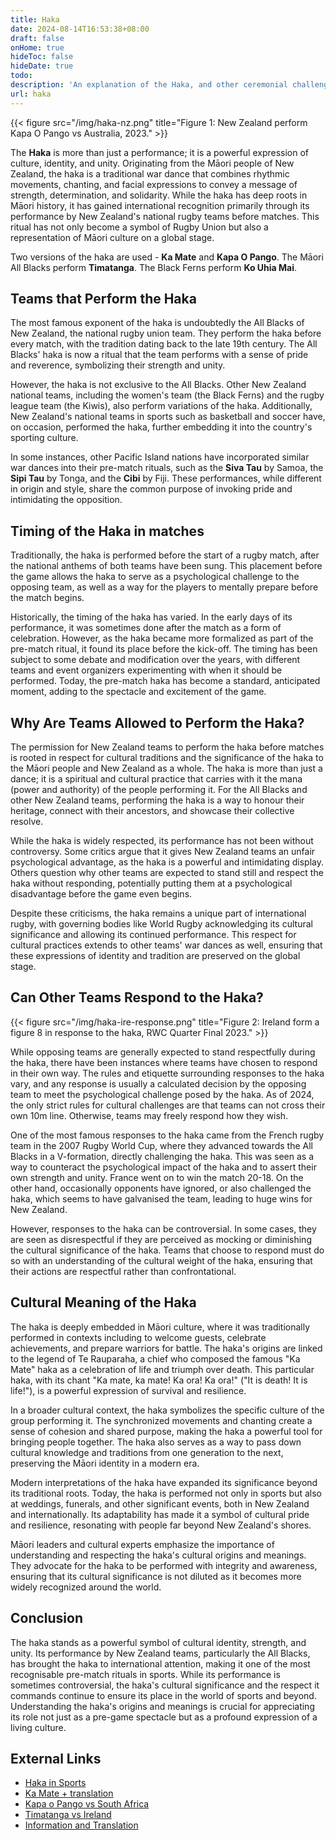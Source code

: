 ```yaml
---
title: Haka
date: 2024-08-14T16:53:38+08:00
draft: false
onHome: true
hideToc: false
hideDate: true
todo: 
description: 'An explanation of the Haka, and other ceremonial challenges'
url: haka
---
```


{{< figure src="/img/haka-nz.png" title="Figure 1: New Zealand perform Kapa O Pango vs Australia, 2023." >}}

The **Haka** is more than just a performance; it is a powerful expression of culture, identity, and unity. Originating from the Māori people of New Zealand, the haka is a traditional war dance that combines rhythmic movements, chanting, and facial expressions to convey a message of strength, determination, and solidarity. While the haka has deep roots in Māori history, it has gained international recognition primarily through its performance by New Zealand's national rugby teams before matches. This ritual has not only become a symbol of Rugby Union but also a representation of Māori culture on a global stage.

Two versions of the haka are used - **Ka Mate** and **Kapa O Pango**. The Māori All Blacks perform **Timatanga**. The Black Ferns perform **Ko Uhia Mai**.

## Teams that Perform the Haka

The most famous exponent of the haka is undoubtedly the All Blacks of New Zealand, the national rugby union team. They perform the haka before every match, with the tradition dating back to the late 19th century. The All Blacks' haka is now a ritual that the team performs with a sense of pride and reverence, symbolizing their strength and unity.

However, the haka is not exclusive to the All Blacks. Other New Zealand national teams, including the women's team (the Black Ferns) and the rugby league team (the Kiwis), also perform variations of the haka. Additionally, New Zealand's national teams in sports such as basketball and soccer have, on occasion, performed the haka, further embedding it into the country's sporting culture.

In some instances, other Pacific Island nations have incorporated similar war dances into their pre-match rituals, such as the **Siva Tau** by Samoa, the **Sipi Tau** by Tonga, and the **Cibi** by Fiji. These performances, while different in origin and style, share the common purpose of invoking pride and intimidating the opposition.

## Timing of the Haka in matches

Traditionally, the haka is performed before the start of a rugby match, after the national anthems of both teams have been sung. This placement before the game allows the haka to serve as a psychological challenge to the opposing team, as well as a way for the players to mentally prepare before the match begins.

Historically, the timing of the haka has varied. In the early days of its performance, it was sometimes done after the match as a form of celebration. However, as the haka became more formalized as part of the pre-match ritual, it found its place before the kick-off. The timing has been subject to some debate and modification over the years, with different teams and event organizers experimenting with when it should be performed. Today, the pre-match haka has become a standard, anticipated moment, adding to the spectacle and excitement of the game.

## Why Are Teams Allowed to Perform the Haka?

The permission for New Zealand teams to perform the haka before matches is rooted in respect for cultural traditions and the significance of the haka to the Māori people and New Zealand as a whole. The haka is more than just a dance; it is a spiritual and cultural practice that carries with it the mana (power and authority) of the people performing it. For the All Blacks and other New Zealand teams, performing the haka is a way to honour their heritage, connect with their ancestors, and showcase their collective resolve.

While the haka is widely respected, its performance has not been without controversy. Some critics argue that it gives New Zealand teams an unfair psychological advantage, as the haka is a powerful and intimidating display. Others question why other teams are expected to stand still and respect the haka without responding, potentially putting them at a psychological disadvantage before the game even begins.

Despite these criticisms, the haka remains a unique part of international rugby, with governing bodies like World Rugby acknowledging its cultural significance and allowing its continued performance. This respect for cultural practices extends to other teams' war dances as well, ensuring that these expressions of identity and tradition are preserved on the global stage.

## Can Other Teams Respond to the Haka?

{{< figure src="/img/haka-ire-response.png" title="Figure 2: Ireland form a figure 8 in response to the haka, RWC Quarter Final 2023." >}}

While opposing teams are generally expected to stand respectfully during the haka, there have been instances where teams have chosen to respond in their own way. The rules and etiquette surrounding responses to the haka vary, and any response is usually a calculated decision by the opposing team to meet the psychological challenge posed by the haka. As of 2024, the only strict rules for cultural challenges are that teams can not cross their own 10m line. Otherwise, teams may freely respond how they wish.

One of the most famous responses to the haka came from the French rugby team in the 2007 Rugby World Cup, where they advanced towards the All Blacks in a V-formation, directly challenging the haka. This was seen as a way to counteract the psychological impact of the haka and to assert their own strength and unity. France went on to win the match 20-18. On the other hand, occasionally opponents have ignored, or also challenged the haka, which seems to have galvanised the team, leading to huge wins for New Zealand. <!-- examples -->

However, responses to the haka can be controversial. In some cases, they are seen as disrespectful if they are perceived as mocking or diminishing the cultural significance of the haka. Teams that choose to respond must do so with an understanding of the cultural weight of the haka, ensuring that their actions are respectful rather than confrontational. 

## Cultural Meaning of the Haka

The haka is deeply embedded in Māori culture, where it was traditionally performed in contexts including to welcome guests, celebrate achievements, and prepare warriors for battle. The haka's origins are linked to the legend of Te Rauparaha, a chief who composed the famous "Ka Mate" haka as a celebration of life and triumph over death. This particular haka, with its chant "Ka mate, ka mate! Ka ora! Ka ora!" ("It is death! It is life!"), is a powerful expression of survival and resilience.

In a broader cultural context, the haka symbolizes the specific culture of the group performing it. The synchronized movements and chanting create a sense of cohesion and shared purpose, making the haka a powerful tool for bringing people together. The haka also serves as a way to pass down cultural knowledge and traditions from one generation to the next, preserving the Māori identity in a modern era.

Modern interpretations of the haka have expanded its significance beyond its traditional roots. Today, the haka is performed not only in sports but also at weddings, funerals, and other significant events, both in New Zealand and internationally. Its adaptability has made it a symbol of cultural pride and resilience, resonating with people far beyond New Zealand's shores.

Māori leaders and cultural experts emphasize the importance of understanding and respecting the haka's cultural origins and meanings. They advocate for the haka to be performed with integrity and awareness, ensuring that its cultural significance is not diluted as it becomes more widely recognized around the world.

## Conclusion

The haka stands as a powerful symbol of cultural identity, strength, and unity. Its performance by New Zealand teams, particularly the All Blacks, has brought the haka to international attention, making it one of the most recognisable pre-match rituals in sports. While its performance is sometimes controversial, the haka's cultural significance and the respect it commands continue to ensure its place in the world of sports and beyond. Understanding the haka's origins and meanings is crucial for appreciating its role not just as a pre-game spectacle but as a profound expression of a living culture.

## External Links
- [Haka in Sports](https://en.wikipedia.org/wiki/Haka_in_sports)
- [Ka Mate + translation](https://www.youtube.com/watch?v=LSdNQ-sbLdY)
- [Kapa o Pango vs South Africa](https://www.youtube.com/watch?v=mKNZtyY3xD0)
- [Timatanga vs Ireland](https://www.youtube.com/watch?v=GrcpBTbg1V4)
- [Information and Translation](https://www.experienceallblacks.com/insider-information/haka/haka-words-and-translation/)